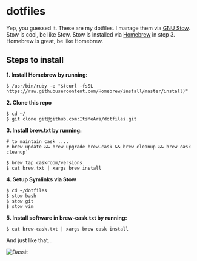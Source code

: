 # dotfiles
Yep, you guessed it. These are my dotfiles. I manage them via [GNU Stow](https://www.gnu.org/software/stow/). Stow is cool, be like Stow. Stow is installed via [Homebrew](http://brew.sh/) in step 3. Homebrew is great, be like Homebrew.



## Steps to install

**1. Install Homebrew by running:**  
```
$ /usr/bin/ruby -e "$(curl -fsSL https://raw.githubusercontent.com/Homebrew/install/master/install)"
```


**2. Clone this repo**  
```
$ cd ~/
$ git clone git@github.com:ItsMeAra/dotfiles.git
```


**3. Install brew.txt by running:**  
```
# to maintain cask ....
# brew update && brew upgrade brew-cask && brew cleanup && brew cask cleanup`

$ brew tap caskroom/versions
$ cat brew.txt | xargs brew install
```


**4. Setup Symlinks via Stow**  
```
$ cd ~/dotfiles
$ stow bash
$ stow git
$ stow vim
```


**5. Install software in brew-cask.txt by running:**  
```
$ cat brew-cask.txt | xargs brew cask install
```


And just like that...  

![Dassit](http://i.giphy.com/VHngktboAlxHW.gif)
